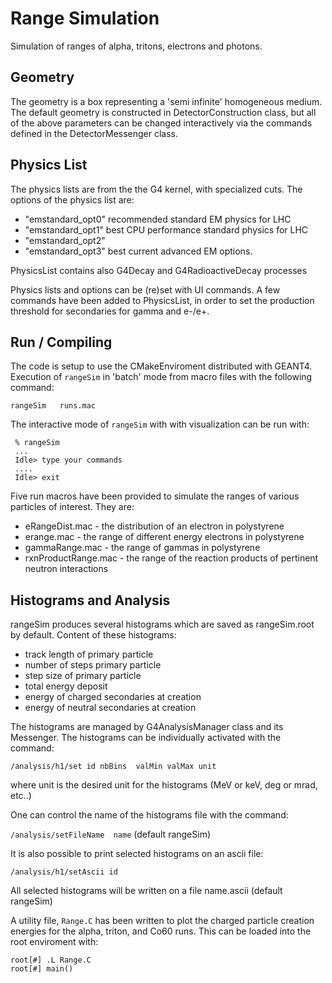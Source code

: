 Range Simulation
================

Simulation of ranges of alpha, tritons, electrons and photons.

## Geometry

The geometry is a box representing a 'semi infinite' homogeneous medium. The default geometry is constructed in DetectorConstruction class, but all of the above parameters can be changed interactively via the commands defined in the DetectorMessenger class.
 
## Physics List

The physics lists are from the the G4 kernel, with specialized cuts. The options of the physics list are:
   - "emstandard_opt0" recommended standard EM physics for LHC
   - "emstandard_opt1" best CPU performance standard physics for LHC
   - "emstandard_opt2"     
   - "emstandard_opt3" best current advanced EM options. 
  
  PhysicsList contains also G4Decay and G4RadioactiveDecay processes
             
  Physics lists and options can be (re)set with UI commands. A few commands have been added to PhysicsList, in order to set the production threshold for secondaries for gamma and e-/e+.
  
## Run / Compiling

The code is setup to use the CMakeEnviroment distributed with GEANT4. Execution of  `rangeSim` in 'batch' mode from macro files with the following command:

    rangeSim   runs.mac
 
The interactive mode of `rangeSim` with with visualization can be run with:

     % rangeSim 
     ...
     Idle> type your commands
     ....
     Idle> exit

Five run macros have been provided to simulate the ranges of various particles of interest. They are:
  + eRangeDist.mac - the distribution of an electron in polystyrene
  + erange.mac - the range of different energy electrons in polystyrene
  + gammaRange.mac - the range of gammas in polystyrene
  + rxnProductRange.mac - the range of the reaction products of pertinent neutron interactions

## Histograms and Analysis
 
rangeSim produces several histograms which are saved as rangeSim.root by default. Content of these histograms:  

 + track length of primary particle
 + number of steps primary particle
 + step size of primary particle
 + total energy deposit
 + energy of charged secondaries at creation
 + energy of neutral secondaries at creation      
      
The histograms are managed by G4AnalysisManager class and its Messenger. The histograms can be individually activated with the command:

   `/analysis/h1/set id nbBins  valMin valMax unit` 

where unit is the desired unit for the histograms (MeV or keV, deg or mrad, etc..)
   
One can control the name of the histograms file with the command:

   `/analysis/setFileName  name`  (default rangeSim)
   
It is also possible to print selected histograms on an ascii file:

   `/analysis/h1/setAscii id`
   
All selected histograms will be written on a file name.ascii  (default rangeSim)

A utility file, `Range.C` has been written to plot the charged particle creation energies for the alpha, triton, and Co60 runs.  This can be loaded into the root enviroment with:
    
    root[#] .L Range.C
    root[#] main()

